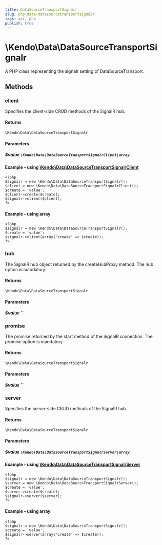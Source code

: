 ```yaml
---
title: DataSourceTransportSignalr
slug: php-data-datasourcetransportsignalr
tags: api, php
publish: true
---
```


# \Kendo\Data\DataSourceTransportSignalr

A PHP class representing the signalr setting of DataSourceTransport.


## Methods

### client

Specifies the client-side CRUD methods of the SignalR hub.

#### Returns
`\Kendo\Data\DataSourceTransportSignalr`

#### Parameters

##### $value `\Kendo\Data\DataSourceTransportSignalrClient|array`


#### Example - using [\Kendo\Data\DataSourceTransportSignalrClient](/kendo-ui/api/wrappers/php/Kendo/Data/DataSourceTransportSignalrClient)
    <?php
    $signalr = new \Kendo\Data\DataSourceTransportSignalr();
    $client = new \Kendo\Data\DataSourceTransportSignalrClient();
    $create = 'value';
    $client->create($create);
    $signalr->client($client);
    ?>

#### Example - using array

    <?php
    $signalr = new \Kendo\Data\DataSourceTransportSignalr();
    $create = 'value';
    $signalr->client(array('create' => $create));
    ?>

### hub
The SignalR hub object returned by the createHubProxy method. The hub option is mandatory.

#### Returns
`\Kendo\Data\DataSourceTransportSignalr`

#### Parameters

##### $value ``



### promise
The promise returned by the start method of the SignalR connection. The promise option is mandatory.

#### Returns
`\Kendo\Data\DataSourceTransportSignalr`

#### Parameters

##### $value ``



### server

Specifies the server-side CRUD methods of the SignalR hub.

#### Returns
`\Kendo\Data\DataSourceTransportSignalr`

#### Parameters

##### $value `\Kendo\Data\DataSourceTransportSignalrServer|array`


#### Example - using [\Kendo\Data\DataSourceTransportSignalrServer](/kendo-ui/api/wrappers/php/Kendo/Data/DataSourceTransportSignalrServer)
    <?php
    $signalr = new \Kendo\Data\DataSourceTransportSignalr();
    $server = new \Kendo\Data\DataSourceTransportSignalrServer();
    $create = 'value';
    $server->create($create);
    $signalr->server($server);
    ?>

#### Example - using array

    <?php
    $signalr = new \Kendo\Data\DataSourceTransportSignalr();
    $create = 'value';
    $signalr->server(array('create' => $create));
    ?>

